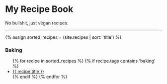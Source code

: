 # My Recipe Book

No bullshit, just vegan recipes.

---

{% assign sorted_recipes = (site.recipes | sort: 'title') %}

### Baking

<ul>
  {% for recipe in sorted_recipes %}
    {% if recipe.tags contains 'baking' %}
      <li>
        <a href="{{ recipe.url }}">{{ recipe.title }}</a>
      </li>
    {% endif %}
  {% endfor %}
</ul>

